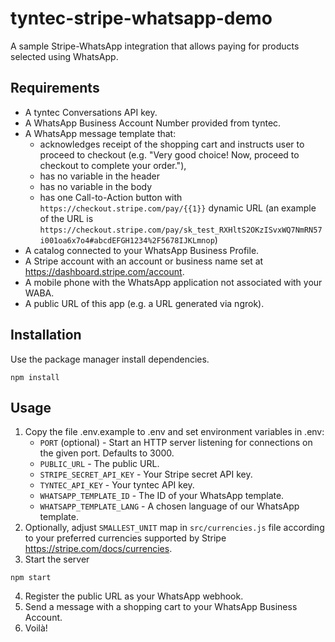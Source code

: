 # tyntec-stripe-whatsapp-demo

A sample Stripe-WhatsApp integration that allows paying for products selected using WhatsApp.

## Requirements

* A tyntec Conversations API key.
* A WhatsApp Business Account Number provided from tyntec.
* A WhatsApp message template that:
   * acknowledges receipt of the shopping cart and instructs user to proceed to checkout (e.g. "Very good choice! Now, proceed to checkout to complete your order."),
   * has no variable in the header
   * has no variable in the body
   * has one Call-to-Action button with `https://checkout.stripe.com/pay/{{1}}` dynamic URL (an example of the URL is `https://checkout.stripe.com/pay/sk_test_RXHltS2OKzISvxWQ7NmRN57i001oa6x7o4#abcdEFGH1234%2F5678IJKLmnop`)
* A catalog connected to your WhatsApp Business Profile.
* A Stripe account with an account or business name set at https://dashboard.stripe.com/account.
* A mobile phone with the WhatsApp application not associated with your WABA.
* A public URL of this app (e.g. a URL generated via ngrok).

## Installation

Use the package manager install dependencies.

```
npm install
```

## Usage
1. Copy the file .env.example to .env and set environment variables in .env:
   * `PORT` (optional) - Start an HTTP server listening for connections on the given port. Defaults to 3000.
   * `PUBLIC_URL` - The public URL.
   * `STRIPE_SECRET_API_KEY` - Your Stripe secret API key.
   * `TYNTEC_API_KEY` - Your tyntec API key.
   * `WHATSAPP_TEMPLATE_ID` - The ID of your WhatsApp template.
   * `WHATSAPP_TEMPLATE_LANG` - A chosen language of our WhatsApp template.
2. Optionally, adjust `SMALLEST_UNIT` map in `src/currencies.js` file according to your preferred currencies supported by Stripe https://stripe.com/docs/currencies.
3. Start the server
```
npm start
```
4. Register the public URL as your WhatsApp webhook.
5. Send a message with a shopping cart to your WhatsApp Business Account.
6. Voilà!
